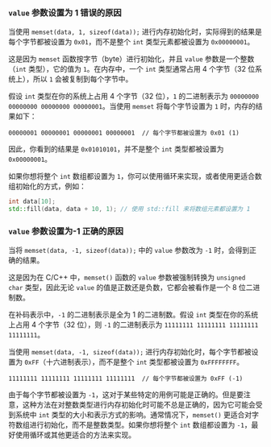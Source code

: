 ### `value` 参数设置为 1 错误的原因

当使用 `memset(data, 1, sizeof(data));` 进行内存初始化时，实际得到的结果是每个字节都被设置为 `0x01`，而不是整个 `int` 类型元素都被设置为 `0x00000001`。

这是因为 `memset` 函数按字节（byte）进行初始化，并且 `value` 参数是一个整数（`int` 类型），它的值为 `1`。在内存中，一个 `int` 类型通常占用 4 个字节（32 位系统上），所以 `1` 会被复制到每个字节中。

假设 `int` 类型在你的系统上占用 4 个字节（32 位），`1` 的二进制表示为 `00000000 00000000 00000000 00000001`。当使用 `memset` 将每个字节设置为 `1` 时，内存的结果如下：

```
00000001 00000001 00000001 00000001  // 每个字节都被设置为 0x01 (1)
```

因此，你看到的结果是 `0x01010101`，并不是整个 `int` 类型都被设置为 `0x00000001`。

如果你想将整个 `int` 数组都设置为 `1`，你可以使用循环来实现，或者使用更适合数组初始化的方式，例如：

```cpp
int data[10];
std::fill(data, data + 10, 1); // 使用 std::fill 来将数组元素都设置为 1
```

### `value` 参数设置为-1 正确的原因
当将 `memset(data, -1, sizeof(data));` 中的 `value` 参数改为 `-1` 时，会得到正确的结果。

这是因为在 C/C++ 中，`memset()` 函数的 `value` 参数被强制转换为 `unsigned char` 类型，因此无论 `value` 的值是正数还是负数，它都会被看作是一个 8 位二进制数。

在补码表示中，`-1` 的二进制表示是全为 1 的二进制数。假设 `int` 类型在你的系统上占用 4 个字节（32 位），则 `-1` 的二进制表示为 `11111111 11111111 11111111 11111111`。

当使用 `memset(data, -1, sizeof(data));` 进行内存初始化时，每个字节都被设置为 `0xFF`（十六进制表示），而不是整个 `int` 类型都被设置为 `0xFFFFFFFF`。

```
11111111 11111111 11111111 11111111  // 每个字节都被设置为 0xFF (-1)
```

由于每个字节都被设置为 `-1`，这对于某些特定的用例可能是正确的。但是要注意，这种方法在对整数类型进行内存初始化时可能不总是正确的，因为它可能会受到系统中 `int` 类型的大小和表示方式的影响。通常情况下，`memset()` 更适合对字符数组进行初始化，而不是整数类型。如果你想将整个 `int` 数组都设置为 `-1`，最好使用循环或其他更适合的方法来实现。